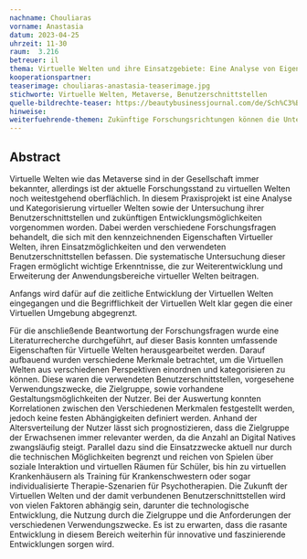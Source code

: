 ```yaml
---
nachname: Chouliaras
vorname: Anastasia
datum: 2023-04-25
uhrzeit: 11-30
raum:  3.216
betreuer: il
thema: Virtuelle Welten und ihre Einsatzgebiete: Eine Analyse von Eigenschaften, Zwecken und Benutzerschnittstellen
kooperationspartner:
teaserimage: chouliaras-anastasia-teaserimage.jpg
stichworte: Virtuelle Welten, Metaverse, Benutzerschnittstellen
quelle-bildrechte-teaser: https://beautybusinessjournal.com/de/Sch%C3%B6nheitsmarke-Metaverse/
hinweise:
weiterfuehrende-themen: Zukünftige Forschungsrichtungen können die Untersuchung von Möglichkeiten zur Verbesserung der Benutzerschnittstellen in virtuellen Welten oder die Implementierung von künstlicher Intelligenz zur Verbesserung der Nutzererfahrung sein. Darüber hinaus kann die Untersuchung von konkreten Anwendungsfällen in verschiedenen Branchen dazu beitragen, das Potenzial von virtuellen Welten weiter zu erforschen und ihre Akzeptanz und Verbreitung zu fördern.
---
```


## Abstract

Virtuelle Welten wie das Metaverse sind in der Gesellschaft immer bekannter, allerdings ist der aktuelle Forschungsstand zu virtuellen Welten noch weitestgehend oberflächlich. In diesem Praxisprojekt ist eine Analyse und Kategorisierung virtueller Welten sowie der Untersuchung ihrer Benutzerschnittstellen und zukünftigen Entwicklungsmöglichkeiten vorgenommen worden. Dabei werden verschiedene Forschungsfragen behandelt, die sich mit den kennzeichnenden Eigenschaften Virtueller Welten, ihren Einsatzmöglichkeiten und den verwendeten Benutzerschnittstellen befassen. Die systematische Untersuchung dieser Fragen ermöglicht wichtige Erkenntnisse, die zur Weiterentwicklung und Erweiterung der Anwendungsbereiche virtueller Welten beitragen. 

Anfangs wird dafür auf die zeitliche Entwicklung der Virtuellen Welten eingegangen und die Begrifflichkeit der Virtuellen Welt klar gegen die einer Virtuellen Umgebung abgegrenzt. 

Für die anschließende Beantwortung der Forschungsfragen wurde eine Literaturrecherche durchgeführt, auf dieser Basis konnten umfassende Eigenschaften für Virtuelle Welten herausgearbeitet werden. Darauf aufbauend wurden verschiedene Merkmale betrachtet, um die Virtuellen Welten aus verschiedenen Perspektiven einordnen und kategorisieren zu können. Diese waren die verwendeten Benutzerschnittstellen, vorgesehene Verwendungszwecke, die Zielgruppe, sowie vorhandene Gestaltungsmöglichkeiten der Nutzer. Bei der Auswertung konnten Korrelationen zwischen den Verschiedenen Merkmalen festgestellt werden, jedoch keine festen Abhängigkeiten definiert werden. Anhand der Altersverteilung der Nutzer lässt sich prognostizieren, dass die Zielgruppe der Erwachsenen immer relevanter werden, da die Anzahl an Digital Natives zwangsläufig steigt. Parallel dazu sind die Einsatzzwecke aktuell nur durch die technischen Möglichkeiten begrenzt und reichen von Spielen über soziale Interaktion und virtuellen Räumen für Schüler, bis hin zu virtuellen Krankenhäusern als Training für Krankenschwestern oder sogar individualisierte Therapie-Szenarien für Psychotherapien. Die Zukunft der Virtuellen Welten und der damit verbundenen Benutzerschnittstellen wird von vielen Faktoren abhängig sein, darunter die technologische Entwicklung, die Nutzung durch die Zielgruppe und die Anforderungen der verschiedenen Verwendungszwecke. Es ist zu erwarten, dass die rasante Entwicklung in diesem Bereich weiterhin für innovative und faszinierende Entwicklungen sorgen wird.
